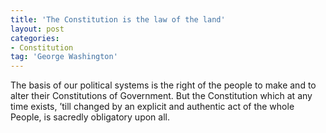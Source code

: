 ```yaml
---
title: 'The Constitution is the law of the land'
layout: post
categories:
- Constitution
tag: 'George Washington'
---
```


The basis of our political systems is the right of the people to make and to alter their Constitutions of Government. But the Constitution which at any time exists, ’till changed by an explicit and authentic act of the whole People, is sacredly obligatory upon all.
